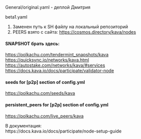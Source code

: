 General/original.yaml - деплой Дмитрия<p>

beta1.yaml</br>
1) Заменен путь к SH файлу на локальный репозиторий</br>
2) PEERS взято с сайта: https://cosmos.directory/kava/nodes<p>

#### SNAPSHOT брать здесь:</br>
https://polkachu.com/tendermint_snapshots/kava</br>
https://quicksync.io/networks/kava.html</br>
https://autostake.com/networks/kava/#services</br>
https://docs.kava.io/docs/participate/validator-node</br>

#### seeds for [p2p] section of config.yml
https://polkachu.com/seeds/kava

#### persistent_peers for [p2p] section of config.yml
https://polkachu.com/live_peers/kava

<p><p>
В документация:</br>
https://docs.kava.io/docs/participate/node-setup-guide</br>



